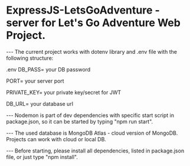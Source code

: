 # ExpressJS-LetsGoAdventure - server for Let's Go Adventure Web Project.

--- The current project works with dotenv library and .env file with the following structure:

.env
DB_PASS= your DB password

PORT= your server port

PRIVATE_KEY= your private key/secret for JWT

DB_URL= your database url

--- Nodemon is part of dev dependencies with specific start script in package.json, so it can be started by typing "npm run start".

--- The used database is MongoDB Atlas - cloud version of MongoDB. Projects can work with cloud or local DB.

--- Before starting, please install all dependencies, listed in package.json file, or just type "npm install".
